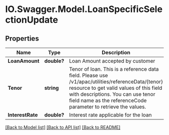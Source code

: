 # IO.Swagger.Model.LoanSpecificSelectionUpdate
## Properties

Name | Type | Description | Notes
------------ | ------------- | ------------- | -------------
**LoanAmount** | **double?** | Loan Amount accepted by customer | [optional] 
**Tenor** | **string** | Tenor of loan. This is a reference data field. Please use /v1/apac/utilities/referenceData/{tenor} resource to get valid values of this field with descriptions. You can use tenor field name as the referenceCode parameter to retrieve the values. | [optional] 
**InterestRate** | **double?** | Interest rate applicable for the loan | [optional] 

[[Back to Model list]](../README.md#documentation-for-models) [[Back to API list]](../README.md#documentation-for-api-endpoints) [[Back to README]](../README.md)

